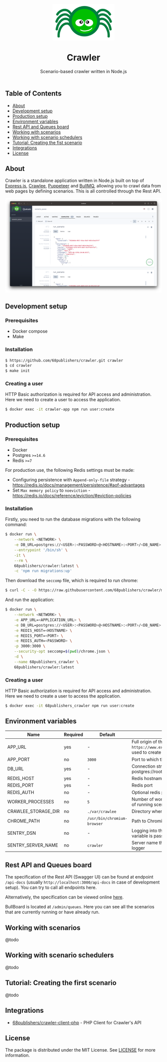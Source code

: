 <div align="center" style="text-align: center; margin-bottom: 50px">
<img src="public/images/logo.svg" alt="Crawler Logo" align="center" width="200">
<h1 align="center">Crawler</h1>
<p>Scenario-based crawler written in Node.js</p>
</div>

## Table of Contents

* [About](#about)
* [Development setup](#development-setup)
* [Production setup](#production-setup)
* [Environment variables](#environment-variables)
* [Rest API and Queues board](#rest-api-and-queues-board)
* [Working with scenarios](#working-with-scenarios)
* [Working with scenario schedulers](#working-with-scenario-schedulers)
* [Tutorial: Creating the fist scenario](#tutorial--creating-the-first-scenario)
* [Integrations](#integrations)
* [License](#license)

## About

Crawler is a standalone application written in Node.js built on top of [Express.js](https://github.com/expressjs/express), [Crawlee](https://github.com/apify/crawlee), [Puppeteer](https://github.com/puppeteer/puppeteer) and [BullMQ](https://github.com/taskforcesh/bullmq), allowing you to crawl data from web pages by defining scenarios. This is all controlled through the Rest API.

![Crawler admin](docs/images/main.png)

## Development setup

### Prerequisites

- Docker compose
- Make

### Installation

```sh
$ https://github.com/68publishers/crawler.git crawler
$ cd crawler
$ make init
```

### Creating a user

HTTP Basic authorization is required for API access and administration. Here we need to create a user to access the application.

```sh
$ docker exec -it crawler-app npm run user:create
```

## Production setup

### Prerequisites

- Docker
- Postgres `>=14.6`
- Redis `>=7`

For production use, the following Redis settings must be made:

- Configuring persistence with `Append-only-file` strategy - https://redis.io/docs/management/persistence/#aof-advantages
- Set `Max memory policy` to `noeviction` - https://redis.io/docs/reference/eviction/#eviction-policies

### Installation

Firstly, you need to run the database migrations with the following command:

```sh
$ docker run \
    --network <NETWORK> \
    -e DB_URL=postgres://<USER>:<PASSWORD>@<HOSTNAME>:<PORT>/<DB_NAME> \
    --entrypoint '/bin/sh' \
    -it \
    --rm \
    68publishers/crawler:latest \
    -c 'npm run migrations:up'
```

Then download the `seccomp` file, which is required to run chrome:

```sh
$ curl -C - -O https://raw.githubusercontent.com/68publishers/crawler/main/.docker/chrome/chrome.json
```

And run the application:

```sh
$ docker run \
    --network <NETWORK> \
    -e APP_URL=<APPLICATION_URL> \
    -e DB_URL=postgres://<USER>:<PASSWORD>@<HOSTNAME>:<PORT>/<DB_NAME> \
    -e REDIS_HOST=<HOSTNAME> \
    -e REDIS_PORT=<PORT> \
    -e REDIS_AUTH=<PASSWORD> \
    -p 3000:3000 \
    --security-opt seccomp=$(pwd)/chrome.json \
    -d \
    --name 68publishers_crawler \
    68publishers/crawler:latest
```

### Creating a user

HTTP Basic authorization is required for API access and administration. Here we need to create a user to access the application.

```sh
$ docker exec -it 68publishers_crawler npm run user:create
```

## Environment variables

| Name                | Required | Default                     | Description                                                                                                             |
|---------------------|----------|-----------------------------|-------------------------------------------------------------------------------------------------------------------------|
| APP_URL             | yes      | -                           | Full origin of the application e.g. `https://www.example.com`. The variable is used to create links to screenshots etc. |
| APP_PORT            | no       | `3000`                      | Port to which the application listens                                                                                   |
| DB_URL              | yes      | -                           | Connection string to postgres database e.g. postgres://root:root@localhost:5432/crawler                                 |
| REDIS_HOST          | yes      | -                           | Redis hostname                                                                                                          |
| REDIS_PORT          | yes      | -                           | Redis port                                                                                                              |
| REDIS_AUTH          | no       | -                           | Optional redis password                                                                                                 |
| WORKER_PROCESSES    | no       | `5`                         | Number of workers that process the queue of running scenarios                                                           |
| CRAWLEE_STORAGE_DIR | no       | `./var/crawlee`             | Directory where crawler stores runtime data                                                                             |
| CHROME_PATH         | no       | `/usr/bin/chromium-browser` | Path to Chromium executable file                                                                                        |
| SENTRY_DSN          | no       | -                           | Logging into the Sentry is enabled if the variable is passed                                                            |
| SENTRY_SERVER_NAME  | no       | `crawler`                   | Server name that is passed into the Sentry logger                                                                       |

## Rest API and Queues board

The specification of the Rest API (Swagger UI) can be found at endpoint `/api-docs` (usually `http://localhost:3000/api-docs` in case of development setup). You can try to call all endpoints here.

Alternatively, the specification can be viewed online [here](https://petstore.swagger.io/?url=https://raw.githubusercontent.com/68publishers/crawler/main/public/openapi.json).

BullBoard is located at `/admin/queues`. Here you can see all the scenarios that are currently running or have already run.

## Working with scenarios

@todo

## Working with scenario schedulers

@todo

## Tutorial: Creating the first scenario

@todo

## Integrations

- [68publishers/crawler-client-php](https://github.com/68publishers/crawler-client-php) - PHP Client for Crawler's API

## License

The package is distributed under the MIT License. See [LICENSE](LICENSE.md) for more information.
